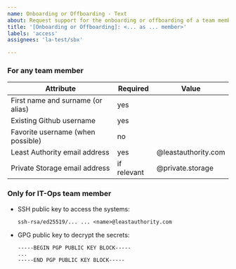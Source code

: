 ```yaml
---
name: Onboarding or Offboarding - Text
about: Request support for the onboarding or offboarding of a team member (using plain text)
title: '[Onboarding or Offboarding]: <... as ... member>'
labels: 'access'
assignees: 'la-test/sbx'

---
```


<!-- IT-Ops team will need some informations to start the onboarding or offboarding -->

### For any team member

| Attribute | Required | Value | 
| -- | -- | -- |
| First name and surname (or alias) | yes | <name> |
| Existing Github username | yes | <username> |
| Favorite username (when possible) | no | <username> |
| Least Authority email address | yes | <name>@leastauthority.com |
| Private Storage email address | if relevant | <name>@private.storage |

### Only for IT-Ops team member

* SSH public key to access the systems:
  ```
  ssh-rsa/ed25519/... ... <name>@leastauthority.com
  ```
* GPG public key to decrypt the secrets:
  ```
  -----BEGIN PGP PUBLIC KEY BLOCK-----
  ...
  -----END PGP PUBLIC KEY BLOCK-----
  ```
